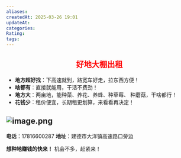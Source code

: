 ```yaml
---
aliases: 
createdAt: 2025-03-26 19:01
updateAt: 
categories: 
Rating: 
tags:
---
```


## <font color="#ff0000"><center>好地大棚出租</center></font>

- **地方超好找**：下高速就到，路宽车好走，拉东西方便！
- **啥都有**：直接就能用，干活不费劲！
- **地方大**：两亩地，能种菜、养花、养蜂、种草莓、 种蘑菇，干啥都行！
- **花钱少**：租价便宜，长期租更划算，来看看再决定！

## ![image.png](https://cdn.jsdelivr.net/gh/duanbiao2000/BlogGallery@main/picture/202503261858042.png)

**电话**：17816600287
**地址**：建德市大洋镇高速路口旁边

**想种地赚钱的快来！** 机会不多，赶紧来！
